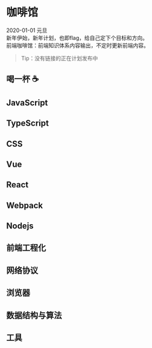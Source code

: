 # 咖啡馆

2020-01-01 元旦 <br/>
新年伊始，新年计划，也即flag，给自己定下个目标和方向。<br/>
前端咖啡馆：前端知识体系内容输出，不定时更新前端内容。

> Tip：没有链接的正在计划发布中

## 喝一杯 :coffee:

## JavaScript

## TypeScript

## CSS

## Vue

## React

## Webpack

## Nodejs

## 前端工程化

## 网络协议

## 浏览器

## 数据结构与算法

## 工具
